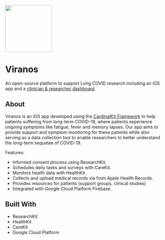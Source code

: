 <img src="https://user-images.githubusercontent.com/1212163/113707563-140ffc80-96ae-11eb-9339-1d1297c9d21d.png" width="150">

# Viranos

An open-source platform to support Long COVID research including an iOS app and a [clinician & researcher dashboard](https://github.com/vishnuravi/viranos-dashboard).

## About

Viranos is an iOS app developed using the [CardinalKit Framework](https://github.com/cardinalkit) to help patients suffering from long-term COVID-19, where patients experience ongoing symptoms like fatigue, fever and memory lapses. Our app aims to provide support and symptom monitoring for these patients while also serving as a data collection tool to enable researchers to better understand the long-term sequelae of COVID-19.

Features:

* Informed consent process using ResearchKit.
* Schedules daily tasks and surveys with CareKit.
* Monitors health data with HealthKit.
* Collects and upload medical records via from Apple Health Records.
* Provides resources for patients (support groups, clinical studies)
* Integrated with Google Cloud Platform Firebase.

## Built With

- ResearchKit
- HealthKit
- CareKit
- Google Cloud Platform